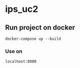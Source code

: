 # ips_uc2

## Run project on docker
```
docker-compose up --build
```

### Use on 
```
localhost:8080
```

